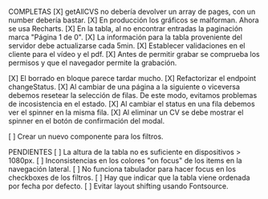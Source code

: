 COMPLETAS
[X] getAllCVS no debería devolver un array de pages, con un number debería bastar.
[X] En producción los gráficos se malforman. Ahora se usa Recharts.
[X] En la tabla, al no encontrar entradas la paginación marca "Página 1 de 0".
[X] La información para la tabla proveniente del servidor debe actualizarse cada 5min.
[X] Establecer validaciones en el cliente para el vídeo y el pdf.
[X] Antes de permitir grabar se comprueba los permisos y que el navegador permite la grabación.

[X] El borrado en bloque parece tardar mucho.
[X] Refactorizar el endpoint changeStatus.
[X] Al cambiar de una página a la siguiente o viceversa debemos resetear la selección de filas. De este modo, evitamos problemas de incosistencia en el estado.
[X] Al cambiar el status en una fila debemos ver el spinner en la misma fila.
[X] Al eliminar un CV se debe mostrar el spinner en el botón de confirmación del modal.

[ ] Crear un nuevo componente para los filtros.

PENDIENTES
[ ] La altura de la tabla no es suficiente en dispositivos > 1080px.
[ ] Inconsistencias en los colores "on focus" de los items en la navegación lateral.
[ ] No funciona tabulador para hacer focus en los checkboxes de los filtros.
[ ] Hay que indicar que la tabla viene ordenada por fecha por defecto.
[ ] Evitar layout shifting usando Fontsource.
